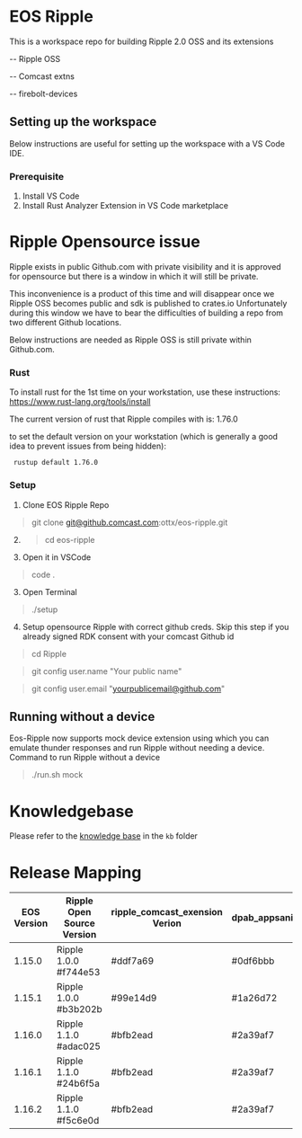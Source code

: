 # EOS Ripple


This is a workspace repo for building Ripple 2.0 OSS and its extensions

-- Ripple OSS

-- Comcast extns

-- firebolt-devices


## Setting up the workspace

Below instructions are useful for setting up the workspace with a VS Code IDE.

### Prerequisite

1. Install VS Code
2. Install Rust Analyzer Extension in VS Code marketplace

# Ripple Opensource issue

Ripple exists in public Github.com with private visibility and it is approved for opensource but there is a window in which it will still be private. 

This inconvenience is a product of this time and will disappear once we Ripple OSS becomes public and sdk is published to crates.io
Unfortunately during this window we have to bear the difficulties of building a repo from two different Github locations.

Below instructions are needed as Ripple OSS is still private within Github.com. 

### Rust
To install rust for the 1st time on your workstation, use these instructions: https://www.rust-lang.org/tools/install

The current version of rust that Ripple compiles with is: 1.76.0

to set the default version on your workstation (which is generally a good idea to prevent issues from being hidden):

` rustup default 1.76.0`


### Setup



1. Clone EOS Ripple Repo
>git clone git@github.comcast.com:ottx/eos-ripple.git

2. > cd eos-ripple

3. Open it in VSCode
> code .

3. Open Terminal 
> ./setup

4. Setup opensource Ripple with correct github creds. Skip this step if you already signed RDK consent with your comcast Github id
> cd Ripple

> git config user.name "Your public name"

> git config user.email "yourpublicemail@github.com"

## Running without a device

Eos-Ripple now supports mock device extension using which you can emulate thunder responses and run Ripple without needing a device.
Command to run Ripple without a device
>./run.sh mock

# Knowledgebase 
Please refer to the [knowledge base](./kb) in the `kb` folder


# Release Mapping 

| EOS Version | Ripple Open Source Version |ripple_comcast_exension Verion | dpab_appsanity | Firebolt Devices | 
| ----------- | -------------------------- | ----------------------------- | -------------- | ---------------- |
| 1.15.0 | Ripple 1.0.0 #f744e53 | #ddf7a69 | #0df6bbb | #96f1347 | 
| 1.15.1 | Ripple 1.0.0 #b3b202b | #99e14d9 | #1a26d72 | #cde30ee |
| 1.16.0 | Ripple 1.1.0 #adac025 | #bfb2ead | #2a39af7 | #463c39c | 
| 1.16.1 | Ripple 1.1.0 #24b6f5a | #bfb2ead | #2a39af7 | #463c39c |
| 1.16.2 | Ripple 1.1.0 #f5c6e0d | #bfb2ead | #2a39af7 | #463c39c |
